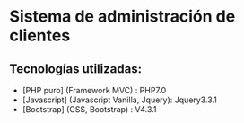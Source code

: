 # Sistema de administración de clientes

## Tecnologías utilizadas:
* [PHP puro] (Framework MVC) : PHP7.0
* [Javascript] (Javascript Vanilla, Jquery): Jquery3.3.1
* [Bootstrap] (CSS, Bootstrap) : V4.3.1

